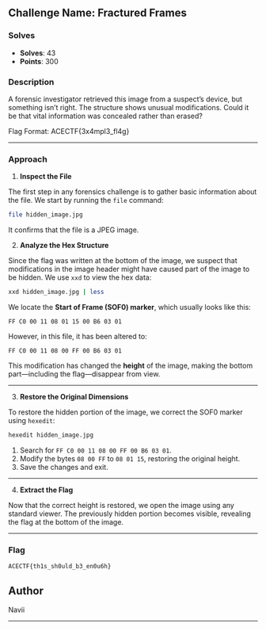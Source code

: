 ## **Challenge Name: Fractured Frames**

### **Solves**
- **Solves**: 43
- **Points**: 300

### **Description**
A forensic investigator retrieved this image from a suspect’s device, but something isn’t right. The structure shows unusual modifications. Could it be that vital information was concealed rather than erased?

Flag Format: ACECTF{3x4mpl3_fl4g}

---
### **Approach**

1. **Inspect the File**

The first step in any forensics challenge is to gather basic information about the file. We start by running the `file` command:

```sh
file hidden_image.jpg
```

It confirms that the file is a JPEG image.

2. **Analyze the Hex Structure**

Since the flag was written at the bottom of the image, we suspect that modifications in the image header might have caused part of the image to be hidden. We use `xxd` to view the hex data:

```sh
xxd hidden_image.jpg | less
```

We locate the **Start of Frame (SOF0) marker**, which usually looks like this:

```
FF C0 00 11 08 01 15 00 B6 03 01
```

However, in this file, it has been altered to:

```
FF C0 00 11 08 00 FF 00 B6 03 01
```

This modification has changed the **height** of the image, making the bottom part—including the flag—disappear from view.

---

3. **Restore the Original Dimensions**

To restore the hidden portion of the image, we correct the SOF0 marker using `hexedit`:

```sh
hexedit hidden_image.jpg
```

1. Search for `FF C0 00 11 08 00 FF 00 B6 03 01`.
2. Modify the bytes `08 00 FF` to `08 01 15`, restoring the original height.
3. Save the changes and exit.

---

4. **Extract the Flag**

Now that the correct height is restored, we open the image using any standard viewer. The previously hidden portion becomes visible, revealing the flag at the bottom of the image.

---

### **Flag**

```
ACECTF{th1s_sh0uld_b3_en0u6h}
```

## Author

Navii

---